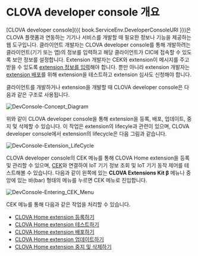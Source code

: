 <!-- Note! This content includes shared parts. Therefore, when you update this, you should beware of synchronization. -->

<!-- Start of the shared content: DeveloperConsoleOverview -->

# CLOVA developer console 개요

[CLOVA developer console]({{ book.ServiceEnv.DeveloperConsoleURI }})은 CLOVA 플랫폼과 연동하는 기기나 서비스를 개발할 때 필요한 정보나 기능을 제공하는 웹 도구입니다. 클라이언트 개발자는 CLOVA developer console를 통해 개발하려는 클라이언트(기기 또는 앱)의 정보를 입력하고 해당 클라이언트가 CIC에 접속할 수 있도록 보안 정보를 설정합니다. Extension 개발자는 CEK와 extension이 메시지를 주고 받을 수 있도록 [extension 정보를 입력](/DevConsole/Guides/Register_Clova_Home_Extension.md)해야 합니다. 뿐만 아니라 extension 개발자는 [extension 배포](/DevConsole/Guides/Deploy_Clova_Home_Extension.md)를 위해 extension을 테스트하고 extension 심사도 신청해야 합니다.

클라이언트를 개발하거나 extension을 개발할 때 CLOVA developer console은 다음과 같은 구조로 사용됩니다.

![DevConsole-Concept_Diagram](/DevConsole/Assets/Images/DevConsole-Concept_Diagram.png)

위와 같이 CLOVA developer console을 통해 extension을 등록, 배포, 업데이트, 중지 및 삭제할 수 있습니다. 이 작업은 extension의 lifecyle과 관련이 있으며, CLOVA developer console에서 extension의 lifecycle은 다음 그림과 같습니다.

![DevConsole-Extension_LifeCycle](/DevConsole/Assets/Images/DevConsole-Extension_LifeCycle.png)

<!-- End of the shared content -->

CLOVA developer console의 CEK 메뉴를 통해 CLOVA Home extension을 등록 및 관리할 수 있으며, [CEK](/Develop/CEK_Overview.md#WhatisCEK)와 연결하여 IoT 기기 정보 조회 및 IoT 기기 동작 제어를 테스트해볼 수 있습니다. 다음과 같이 왼쪽에 있는 **CLOVA Extensions Kit β** 메뉴나 중앙에 있는 바(bar) 형태의 메뉴를 누르면 CEK 메뉴로 진입합니다.

![DevConsole-Entering_CEK_Menu](/DevConsole/Assets/Images/DevConsole-Entering_CEK_Menu.png)

CEK 메뉴를 통해 다음과 같은 작업을 처리할 수 있습니다.

* [CLOVA Home extension 등록하기](/DevConsole/Guides/Register_Clova_Home_Extension.md)
* [CLOVA Home extension 테스트하기](/DevConsole/Guides/Test_Clova_Home_Extension.md)
* [CLOVA Home extension 배포하기](/DevConsole/Guides/Deploy_Clova_Home_Extension.md)
* [CLOVA Home extension 업데이트하기](/DevConsole/Guides/Update_Clova_Home_Extension.md)
* [CLOVA Home extension 중지 및 삭제하기](/DevConsole/Guides/Remove_Clova_Home_Extension.md)
